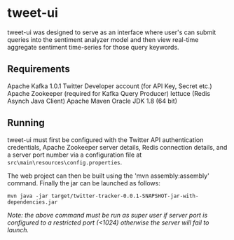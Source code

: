# tweet-ui

tweet-ui was designed to serve as an interface where user's can submit queries into the sentiment analyzer model and then view real-time aggregate sentiment time-series for those query keywords.

## Requirements

Apache Kafka 1.0.1
Twitter Developer account (for API Key, Secret etc.)
Apache Zookeeper (required for Kafka Query Producer)
lettuce (Redis Asynch Java Client)
Apache Maven
Oracle JDK 1.8 (64 bit)

## Running

tweet-ui must first be configured with the Twitter API authentication credentials, Apache Zookeeper server details, Redis connection details, and a server port number via a configuration file at `src\main\resources\config.properties`.

The web project can then be built using the 'mvn assembly:assembly' command. Finally the jar can be launched as follows:

```
mvn java -jar target/twitter-tracker-0.0.1-SNAPSHOT-jar-with-dependencies.jar
```

*Note: the above command must be run as super user if server port is configured to a restricted port (<1024) otherwise the server will fail to launch.*
